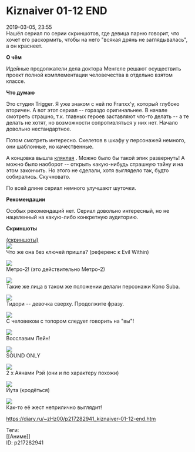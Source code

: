 Kiznaiver 01-12 END
====================

   
 2019-03-05, 23:55   
  Нашёл сериал по серии скриншотов, где девица парню говорит, что хочет его раскормить, чтобы на него "всякая дрянь не заглядывалась", а он краснеет.   
   
  **О чём**    
   
 Идейные продолжатели дела доктора Менгеле решают осуществить проект полной комплементации человечества в отдельно взятом классе.   
   
  **Что думаю**    
   
 Это студия Trigger. Я уже знаком с ней по Franxx'у, который глубоко вторичен. А вот этот сериал -- гораздо оригинальнее. В начале смотреть страшно, т.к. главных героев заставляют что-то делать -- а те делать не хотят, но возможности сопротивляться у них нет. Начало довольно нестандартное.   
   
 Потом смотреть интересно. Скелетов в шкафу у персонажей немного, они шаблонные, но качественные.   
   
 А концовка вышла  [кляклая](О%20слове%20кляклый)  . Можно было бы такой эпик развернуть! А можно было наоборот -- открыть какую-нибудь страшную тайну и на этом закончить. Но этого не сделали, хотя выглядело так, будто собирались. Скучновато.   
   
 По всей длине сериал немного улучшают шуточки.   
   
  **Рекомендации**    
   
 Особых рекомендаций нет. Сериал довольно интересный, но не нацеленный на какую-либо конкретную аудиторию.   
   
  **Скриншоты**    
   
  [(скриншоты)](https://zHz00.diary.ru/p217282941.htm?index=1#linkmore217282941m1)       
  [![](pics/QMGLYzYl.jpg)](https://i.imgur.com/QMGLYzY.jpg)    
 Что же она без ключей пришла? (референс к Evil Within)   
   
  [![](pics/QZzpSNFl.jpg)](https://i.imgur.com/QZzpSNF.jpg)    
 Метро-2! (это действительно Метро-2)   
   
  [![](pics/ckt3Qv5l.jpg)](https://i.imgur.com/ckt3Qv5.jpg)    
 Такие же лица в таком же положении делали персонажи Kono Suba.   
   
  [![](pics/YrdRaDAl.jpg)](https://i.imgur.com/YrdRaDA.jpg)    
 Тидори -- девочка сверху. Продолжите фразу.   
   
  [![](pics/nJNEHQVl.jpg)](https://i.imgur.com/nJNEHQV.jpg)    
 С человеком с топором следует говорить на "вы"!   
   
  [![](pics/KisAXtVl.jpg)](https://i.imgur.com/KisAXtV.jpg)    
 Восславим Лейн!   
   
  [![](pics/YP4HDgGl.jpg)](https://i.imgur.com/YP4HDgG.jpg)    
 SOUND ONLY   
   
  [![](pics/AQAyB7Al.jpg)](https://i.imgur.com/AQAyB7A.jpg)    
 2 x Аянами Рэй (они и по характеру похожи)   
   
  [![](pics/w4l2q9sl.jpg)](https://i.imgur.com/w4l2q9s.jpg)    
 Йута (кродёться)   
   
  [![](pics/4ca085vl.jpg)](https://i.imgur.com/4ca085v.jpg)    
 Как-то её жест неприлично выглядит!   
      
    
 <https://diary.ru/~zHz00/p217282941_kiznaiver-01-12-end.htm>   
   
 Теги:   
 [[Аниме]]   
 ID: p217282941